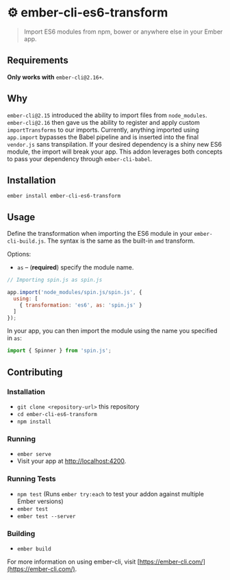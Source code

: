# ⚙️ ember-cli-es6-transform

> Import ES6 modules from npm, bower or anywhere else in your Ember app.

## Requirements

**Only works with** `ember-cli@2.16+`.

## Why

`ember-cli@2.15` introduced the ability to import files from `node_modules`. `ember-cli@2.16` then gave us the ability to register and apply custom `importTransforms` to our imports. Currently, anything imported using `app.import` bypasses the Babel pipeline and is inserted into the final `vendor.js` sans transpilation. If your desired dependency is a shiny new ES6 module, the import will break your app. This addon leverages both concepts to pass your dependency through `ember-cli-babel`.

## Installation

`ember install ember-cli-es6-transform`

## Usage

Define the transformation when importing the ES6 module in your `ember-cli-build.js`. The syntax is the same as the built-in `amd` transform.

Options:

* `as` – (**required**) specify the module name.

```js
// Importing spin.js as spin.js

app.import('node_modules/spin.js/spin.js', {
  using: [
    { transformation: 'es6', as: 'spin.js' }
  ]
});
```

In your app, you can then import the module using the name you specified in `as`:

```js
import { Spinner } from 'spin.js';
```

## Contributing

### Installation

* `git clone <repository-url>` this repository
* `cd ember-cli-es6-transform`
* `npm install`

### Running

* `ember serve`
* Visit your app at [http://localhost:4200](http://localhost:4200).

### Running Tests

* `npm test` (Runs `ember try:each` to test your addon against multiple Ember versions)
* `ember test`
* `ember test --server`

### Building

* `ember build`

For more information on using ember-cli, visit [https://ember-cli.com/](https://ember-cli.com/).
